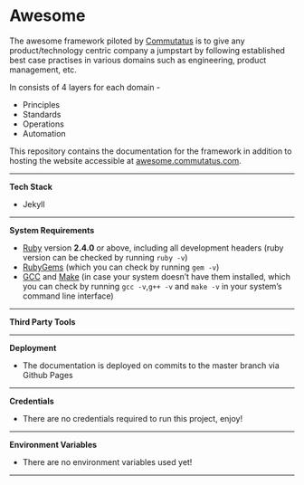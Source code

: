 # Awesome 

The awesome framework piloted by [Commutatus](https://www.commtutatus.com) is to give any product/technology centric company a jumpstart by following established best case practises in various domains such as engineering, product management, etc.

In consists of 4 layers for each domain - 

- Principles
- Standards
- Operations
- Automation

This repository contains the documentation for the framework in addition to hosting the website accessible at [awesome.commutatus.com](https://awesome.commutatus.com).

------

**Tech Stack**

- Jekyll 

---

**System Requirements**

- [Ruby](https://www.ruby-lang.org/en/downloads/) version **2.4.0** or above, including all development headers (ruby version can be checked by running `ruby -v`)
- [RubyGems](https://rubygems.org/pages/download) (which you can check by running `gem -v`)
- [GCC](https://gcc.gnu.org/install/) and [Make](https://www.gnu.org/software/make/) (in case your system doesn’t have them installed, which you can check by running `gcc -v`,`g++ -v` and `make -v` in your system’s command line interface)

---

**Third Party Tools**



---

**Deployment**

- The documentation is deployed on commits to the master branch via Github Pages

----

**Credentials**

- There are no credentials required to run this project, enjoy!

----

**Environment Variables**

- There are no environment variables used yet!

---


